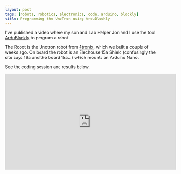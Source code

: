 ```yaml
---
layout: post
tags: [robots, robotics, electronics, code, arduino, blockly]
title: Programming the UnoTron using ArduBlockly
---
```

I've published a video where my son and Lab Helper Jon and I use the tool 
[ArduBlockly](https://github.com/carlosperate/ardublockly/wiki/Installing-Ardublockly) to program a robot.

The Robot is the Unotron robot from [4tronix](https://twitter.com/4tronix_uk), which we built a couple of weeks ago.
On board the robot is an Elechouse 15a Shield (confusingly the site says 16a and the board 15a...) which mounts an Arduino Nano.

See the coding session and results below.


<div class="embed-responsive embed-responsive-16by9">
<iframe width="560" height="315" src="https://www.youtube.com/embed/UiY0wWWrI68" frameborder="0" allowfullscreen="True"></iframe>
</div>